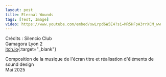 ```yaml
---
layout: post
title: Eternal Wounds
tags: [Test, Image]
video: https://www.youtube.com/embed/xwLrpd6W5E4?si=MR5HFpA3rrXCM_ww
---
```


Crédits : Silencio Club  
Gamagora Lyon 2  
[itch.io](https://gamagora.itch.io/eternal-wounds){:target="_blank"}

Composition de la musique de l'écran titre et réalisation d'éléments de sound design  
Mai 2025

